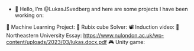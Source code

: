 - 👋 Hello, I’m @LukasJSvedberg and here are some projects I have been working on:

🤖 Machine Learning Project: 
🧩 Rubix cube Solver:
📽️ Induction video:
📘 Northeastern University Essay: https://www.nulondon.ac.uk/wp-content/uploads/2023/03/lukas.docx.pdf
🎮 Unity game:
